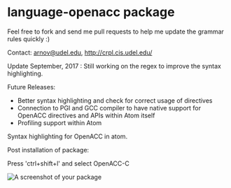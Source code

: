# language-openacc package

Feel free to fork and send me pull requests to help me update the grammar rules quickly :)

Contact: arnov@udel.edu, http://crpl.cis.udel.edu/

Update September, 2017 : Still working on the regex to improve the syntax highlighting.

Future Releases:

- Better syntax highlighting and check for correct usage of directives
- Connection to PGI and GCC compiler to have native support for OpenACC directives and APIs within Atom itself
- Profiling support within Atom

Syntax highlighting for OpenACC in atom.

Post installation of package:

Press 'ctrl+shift+l' and select OpenACC-C


![A screenshot of your package](https://f.cloud.github.com/assets/69169/2290250/c35d867a-a017-11e3-86be-cd7c5bf3ff9b.gif)
